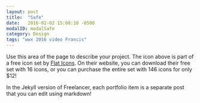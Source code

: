 ```yaml
---
layout: post
title:  "Safe"
date:   2016-02-02 15:08:10 -0500
modalID: modalSafe
category: Design
tags: "wwx 2016 video Francis"
---
```

Use this area of the page to describe your project. The icon above is part of a free icon set by [Flat Icons][flat-icons-link]. On their website, you can download their free set with 16 icons, or you can purchase the entire set with 146 icons for only $12!

In the Jekyll version of Freelancer, each portfolio item is a separate post that you can edit using markdown!

[flat-icons-link]: https://sellfy.com/p/8Q9P/jV3VZ/